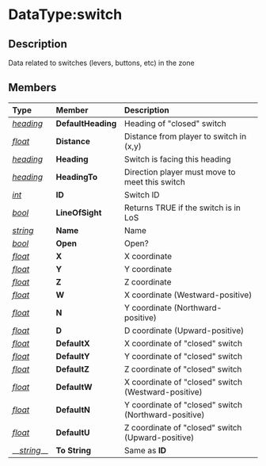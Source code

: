 # DataType:switch

## Description

Data related to switches \(levers, buttons, etc\) in the zone

## Members

| **Type** | **Member** | **Description** |
| :--- | :--- | :--- |
| [_heading_](datatype-heading.md) | **DefaultHeading** | Heading of "closed" switch |
| [_float_](datatype-float.md) | **Distance** | Distance from player to switch in \(x,y\) |
| [_heading_](datatype-heading.md) | **Heading** | Switch is facing this heading |
| [_heading_](datatype-heading.md) | **HeadingTo** | Direction player must move to meet this switch |
| [_int_](datatype-int.md) | **ID** | Switch ID |
| [_bool_](datatype-bool.md) | **LineOfSight** | Returns TRUE if the switch is in LoS |
| [_string_]() | **Name** | Name |
| [_bool_](datatype-bool.md) | **Open** | Open? |
| [_float_](datatype-float.md) | **X** | X coordinate |
| [_float_](datatype-float.md) | **Y** | Y coordinate |
| [_float_](datatype-float.md) | **Z** | Z coordinate |
| [_float_](datatype-float.md) | **W** | X coordinate \(Westward-positive\) |
| [_float_](datatype-float.md) | **N** | Y coordinate \(Northward-positive\) |
| [_float_](datatype-float.md) | **D** | D coordinate \(Upward-positive\) |
| [_float_](datatype-float.md) | **DefaultX** | X coordinate of "closed" switch |
| [_float_](datatype-float.md) | **DefaultY** | Y coordinate of "closed" switch |
| [_float_](datatype-float.md) | **DefaultZ** | Z coordinate of "closed" switch |
| [_float_](datatype-float.md) | **DefaultW** | X coordinate of "closed" switch \(Westward-positive\) |
| [_float_](datatype-float.md) | **DefaultN** | Y coordinate of "closed" switch \(Northward-positive\) |
| [_float_](datatype-float.md) | **DefaultU** | Z coordinate of "closed" switch \(Upward-positive\) |
| \_\_[_string_]()\_\_ | **To String** | Same as **ID** |

